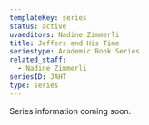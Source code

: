 ```yaml
---
templateKey: series
status: active
uvaeditors: Nadine Zimmerli
title: Jeffers and His Time
seriestype: Academic Book Series
related_staff:
  - Nadine Zimmerli
seriesID: JAHT
type: series
---
```

Series information coming soon.